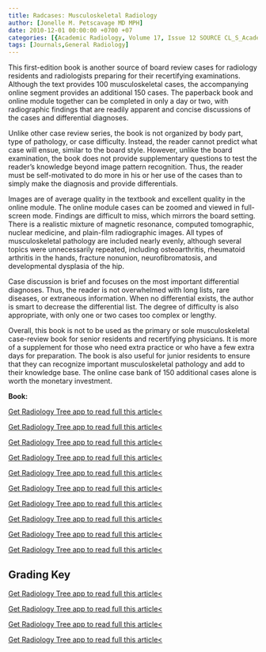 ```yaml
---
title: Radcases: Musculoskeletal Radiology
author: [Jonelle M. Petscavage MD MPH]
date: 2010-12-01 00:00:00 +0700 +07
categories: [{Academic Radiology, Volume 17, Issue 12 SOURCE CL_S_AcademicRadiologyVolume17Issue12 1}]
tags: [Journals,General Radiology]
---
```

This first-edition book is another source of board review cases for radiology residents and radiologists preparing for their recertifying examinations. Although the text provides 100 musculoskeletal cases, the accompanying online segment provides an additional 150 cases. The paperback book and online module together can be completed in only a day or two, with radiographic findings that are readily apparent and concise discussions of the cases and differential diagnoses.

Unlike other case review series, the book is not organized by body part, type of pathology, or case difficulty. Instead, the reader cannot predict what case will ensue, similar to the board style. However, unlike the board examination, the book does not provide supplementary questions to test the reader’s knowledge beyond image pattern recognition. Thus, the reader must be self-motivated to do more in his or her use of the cases than to simply make the diagnosis and provide differentials.

Images are of average quality in the textbook and excellent quality in the online module. The online module cases can be zoomed and viewed in full-screen mode. Findings are difficult to miss, which mirrors the board setting. There is a realistic mixture of magnetic resonance, computed tomographic, nuclear medicine, and plain-film radiographic images. All types of musculoskeletal pathology are included nearly evenly, although several topics were unnecessarily repeated, including osteoarthritis, rheumatoid arthritis in the hands, fracture nonunion, neurofibromatosis, and developmental dysplasia of the hip.

Case discussion is brief and focuses on the most important differential diagnoses. Thus, the reader is not overwhelmed with long lists, rare diseases, or extraneous information. When no differential exists, the author is smart to decrease the differential list. The degree of difficulty is also appropriate, with only one or two cases too complex or lengthy.

Overall, this book is not to be used as the primary or sole musculoskeletal case-review book for senior residents and recertifying physicians. It is more of a supplement for those who need extra practice or who have a few extra days for preparation. The book is also useful for junior residents to ensure that they can recognize important musculoskeletal pathology and add to their knowledge base. The online case bank of 150 additional cases alone is worth the monetary investment.

**Book:**

[Get Radiology Tree app to read full this article<](https://clinicalpub.com/app)

[Get Radiology Tree app to read full this article<](https://clinicalpub.com/app)

[Get Radiology Tree app to read full this article<](https://clinicalpub.com/app)

[Get Radiology Tree app to read full this article<](https://clinicalpub.com/app)

[Get Radiology Tree app to read full this article<](https://clinicalpub.com/app)

[Get Radiology Tree app to read full this article<](https://clinicalpub.com/app)

[Get Radiology Tree app to read full this article<](https://clinicalpub.com/app)

[Get Radiology Tree app to read full this article<](https://clinicalpub.com/app)

[Get Radiology Tree app to read full this article<](https://clinicalpub.com/app)

[Get Radiology Tree app to read full this article<](https://clinicalpub.com/app)

## Grading Key

[Get Radiology Tree app to read full this article<](https://clinicalpub.com/app)

[Get Radiology Tree app to read full this article<](https://clinicalpub.com/app)

[Get Radiology Tree app to read full this article<](https://clinicalpub.com/app)

[Get Radiology Tree app to read full this article<](https://clinicalpub.com/app)